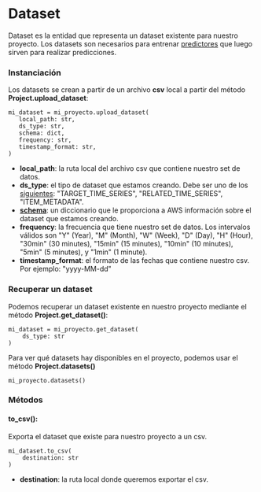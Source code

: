 # Dataset
Dataset es la entidad que representa un dataset existente para nuestro proyecto. Los datasets son necesarios para entrenar [predictores](./predictor.md) que luego sirven para realizar predicciones.

### Instanciación

Los datasets se crean a partir de un archivo **csv** local a partir del método **Project.upload_dataset**:
```
mi_dataset = mi_proyecto.upload_dataset(
   local_path: str,
   ds_type: str,
   schema: dict,
   frequency: str,
   timestamp_format: str,
)
```
- **local_path**: la ruta local del archivo csv que contiene nuestro set de datos.
- **ds_type**: el tipo de dataset que estamos creando. Debe ser uno de los [siguientes](https://docs.aws.amazon.com/forecast/latest/dg/howitworks-datasets-groups.html#howitworks-dataset-domainstypes): "TARGET\_TIME\_SERIES", "RELATED\_TIME\_SERIES", "ITEM\_METADATA".
- **[schema](https://docs.aws.amazon.com/forecast/latest/dg/howitworks-datasets-groups.html#howitworks-dataset-schema)**: un diccionario que le proporciona a AWS información sobre el dataset que estamos creando.
- **frequency**: la frecuencia que tiene nuestro set de datos. Los intervalos válidos son "Y" (Year), "M" (Month), "W" (Week), "D" (Day), "H" (Hour), "30min" (30 minutes), "15min" (15 minutes), "10min" (10 minutes), "5min" (5 minutes), y "1min" (1 minute).
- **timestamp_format**: el formato de las fechas que contiene nuestro csv. Por ejemplo: "yyyy-MM-dd"

### Recuperar un dataset
Podemos recuperar un dataset existente en nuestro proyecto mediante el método **Project.get_dataset()**:

```
mi_dataset = mi_proyecto.get_dataset(
    ds_type: str
)
```
Para ver qué datasets hay disponibles en el proyecto, podemos usar el método **Project.datasets()**
```
mi_proyecto.datasets()
```

### Métodos
#### to\_csv(): 
Exporta el dataset que existe para nuestro proyecto a un csv.

```
mi_dataset.to_csv(
    destination: str
)
```
- **destination**: la ruta local donde queremos exportar el csv.

